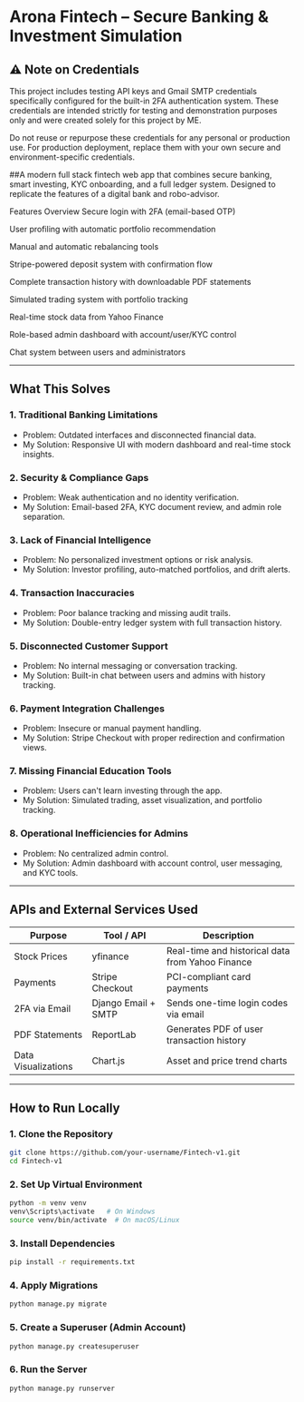 # Arona Fintech – Secure Banking & Investment Simulation
## ⚠️ Note on Credentials
This project includes testing API keys and Gmail SMTP credentials specifically configured for the built-in 2FA authentication system. These credentials are intended strictly for testing and demonstration purposes only and were created solely for this project by ME.

Do not reuse or repurpose these credentials for any personal or production use.
For production deployment, replace them with your own secure and environment-specific credentials.





##A modern full stack fintech web app that combines secure banking, smart investing, KYC onboarding, and a full ledger system. Designed to replicate the features of a digital bank and robo-advisor.

Features Overview
Secure login with 2FA (email-based OTP)

User profiling with automatic portfolio recommendation

Manual and automatic rebalancing tools

Stripe-powered deposit system with confirmation flow

Complete transaction history with downloadable PDF statements

Simulated trading system with portfolio tracking

Real-time stock data from Yahoo Finance

Role-based admin dashboard with account/user/KYC control

Chat system between users and administrators

---

## What This Solves

### 1. Traditional Banking Limitations
- Problem: Outdated interfaces and disconnected financial data.
- My Solution: Responsive UI with modern dashboard and real-time stock insights.

### 2. Security & Compliance Gaps
- Problem: Weak authentication and no identity verification.
- My Solution: Email-based 2FA, KYC document review, and admin role separation.

### 3. Lack of Financial Intelligence
- Problem: No personalized investment options or risk analysis.
- My Solution: Investor profiling, auto-matched portfolios, and drift alerts.

### 4. Transaction Inaccuracies
- Problem: Poor balance tracking and missing audit trails.
- My Solution: Double-entry ledger system with full transaction history.

### 5. Disconnected Customer Support
- Problem: No internal messaging or conversation tracking.
- My Solution: Built-in chat between users and admins with history tracking.

### 6. Payment Integration Challenges
- Problem: Insecure or manual payment handling.
- My Solution: Stripe Checkout with proper redirection and confirmation views.

### 7. Missing Financial Education Tools
- Problem: Users can't learn investing through the app.
- My Solution: Simulated trading, asset visualization, and portfolio tracking.

### 8. Operational Inefficiencies for Admins
- Problem: No centralized admin control.
- My Solution: Admin dashboard with account control, user messaging, and KYC tools.

---

## APIs and External Services Used

| Purpose                          | Tool / API             | Description                                          |
|----------------------------------|-------------------------|------------------------------------------------------|
| Stock Prices                     | yfinance                | Real-time and historical data from Yahoo Finance     |
| Payments                         | Stripe Checkout         | PCI-compliant card payments                          |
| 2FA via Email                    | Django Email + SMTP     | Sends one-time login codes via email                 |
| PDF Statements                   | ReportLab               | Generates PDF of user transaction history            |
| Data Visualizations              | Chart.js                | Asset and price trend charts                         |

---

## How to Run Locally

### 1. Clone the Repository

```bash
git clone https://github.com/your-username/Fintech-v1.git
cd Fintech-v1
```

### 2. Set Up Virtual Environment

```bash
python -m venv venv
venv\Scripts\activate   # On Windows
source venv/bin/activate  # On macOS/Linux
```

### 3. Install Dependencies

```bash
pip install -r requirements.txt
```

### 4. Apply Migrations

```bash
python manage.py migrate
```

### 5. Create a Superuser (Admin Account)

```bash
python manage.py createsuperuser
```

### 6. Run the Server
```bash
python manage.py runserver
```

